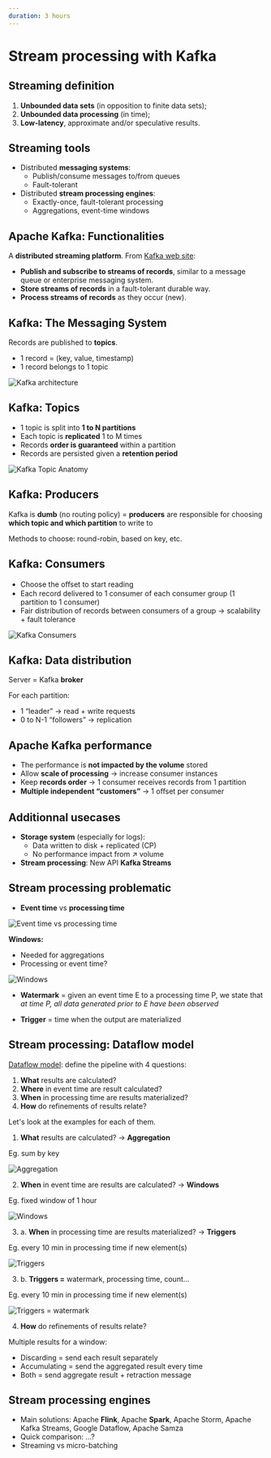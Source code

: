 ```yaml
---
duration: 3 hours
---
```


# Stream processing with Kafka

## Streaming definition

1. **Unbounded data sets** (in opposition to finite data sets);
2. **Unbounded data processing** (in time);
3. **Low-latency**, approximate and/or speculative results.

## Streaming tools

- Distributed **messaging systems**:
  - Publish/consume messages to/from queues
  - Fault-tolerant
- Distributed **stream processing engines**:
  - Exactly-once, fault-tolerant processing
  - Aggregations, event-time windows

## Apache Kafka: Functionalities

A **distributed streaming platform**. From [Kafka web site](https://kafka.apache.org/):

- **Publish and subscribe to streams of records**, similar to a message queue or enterprise messaging system.
- **Store streams of records** in a fault-tolerant durable way.
- **Process streams of records** as they occur (new).

## Kafka: The Messaging System

Records are published to **topics**.

- 1 record = (key, value, timestamp)
- 1 record belongs to 1 topic

![Kafka architecture](./assets/kafka_architecture.png)

## Kafka: Topics

- 1 topic is split into **1 to N partitions**
- Each topic is **replicated** 1 to M times
- Records **order is guaranteed** within a partition
- Records are persisted given a **retention period**

![Kafka Topic Anatomy](./assets/kafka_topic.png)

## Kafka: Producers

Kafka is **dumb** (no routing policy) = **producers** are responsible for
choosing **which topic and which partition** to write to

Methods to choose: round-robin, based on key, etc.

## Kafka: Consumers

- Choose the oﬀset to start reading
- Each record delivered to 1 consumer of each consumer group (1 partition to 1 consumer)
- Fair distribution of records between consumers of a group → scalability + fault tolerance

![Kafka Consumers](./assets/kafka_consumers.png)

## Kafka: Data distribution

Server = Kafka **broker**

For each partition:

- 1 “leader” → read + write requests
- 0 to N-1 “followers” → replication

## Apache Kafka performance

- The performance is **not impacted by the volume** stored
- Allow **scale of processing** → increase consumer instances
- Keep **records order** → 1 consumer receives records from 1 partition
- **Multiple independent “customers”** → 1 oﬀset per consumer

## Additionnal usecases

- **Storage system** (especially for logs):
  - Data written to disk + replicated (CP)
  - No performance impact from ↗ volume
- **Stream processing**: New API **Kafka Streams**

## Stream processing problematic

- **Event time** vs **processing time**

![Event time vs processing time](./assets/img-1.png)

**Windows:**

- Needed for aggregations
- Processing or event time?

![Windows](./assets/img-2.png)

- **Watermark** = given an event time E to a processing time P, we state that _at time P, all data generated prior to E have been observed_

- **Trigger** = time when the output are materialized

## Stream processing: Dataflow model

[Dataflow model](http://www.vldb.org/pvldb/vol8/p1792-Akidau.pdf): define the pipeline with 4 questions:

1. **What** results are calculated?
2. **Where** in event time are result calculated?
3. **When** in processing time are results materialized?
4. **How** do refinements of results relate?

Let's look at the examples for each of them.

1. **What** results are calculated? → **Aggregation**

Eg. sum by key

![Aggregation](./assets/img-3.gif)

2. **When** in event time are results are calculated? → **Windows**

Eg. fixed window of 1 hour

![Windows](./assets/img-4.gif)

3. a. **When** in processing time are results materialized? → **Triggers**

Eg. every 10 min in processing time if new element(s)

![Triggers](./assets/img-5.gif)

3. b. **Triggers =** watermark, processing time, count...

Eg. every 10 min in processing time if new element(s)

![Triggers = watermark](./assets/img-6.gif)

4. **How** do refinements of results relate?

Multiple results for a window:

- Discarding = send each result separately
- Accumulating = send the aggregated result every time
- Both = send aggregate result + retraction message

## Stream processing engines

- Main solutions: Apache **Flink**, Apache **Spark**, Apache Storm, Apache Kafka Streams, Google Dataflow, Apache Samza
- Quick comparison: …?
- Streaming vs micro-batching
